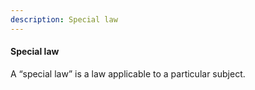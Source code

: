 ```yaml
---
description: Special law
---
```


#### Special law
<div style="text-align: justify">

A “special law” is a law applicable to a particular subject.

</div>
